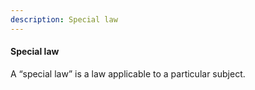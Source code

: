 ```yaml
---
description: Special law
---
```


#### Special law
<div style="text-align: justify">

A “special law” is a law applicable to a particular subject.

</div>
